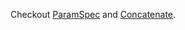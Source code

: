 Checkout [ParamSpec](https://docs.python.org/3/library/typing.html#typing.ParamSpec) and [Concatenate](https://docs.python.org/3/library/typing.html#typing.Concatenate).
